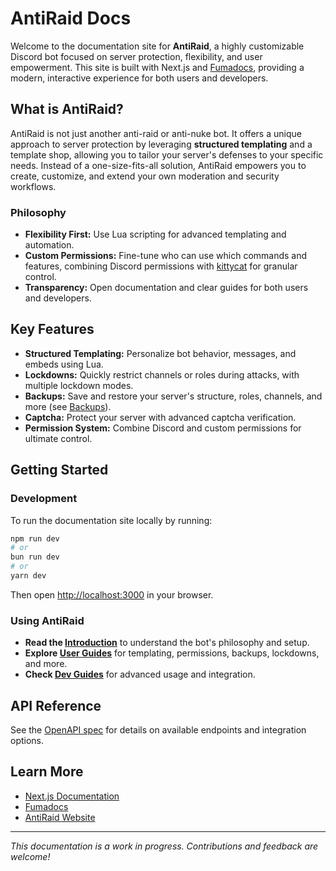 # AntiRaid Docs

Welcome to the documentation site for **AntiRaid**, a highly customizable Discord bot focused on server protection, flexibility, and user empowerment. This site is built with Next.js and [Fumadocs](https://fumadocs.vercel.app), providing a modern, interactive experience for both users and developers.

## What is AntiRaid?

AntiRaid is not just another anti-raid or anti-nuke bot. It offers a unique approach to server protection by leveraging **structured templating** and a template shop, allowing you to tailor your server's defenses to your specific needs. Instead of a one-size-fits-all solution, AntiRaid empowers you to create, customize, and extend your own moderation and security workflows.

### Philosophy
- **Flexibility First:** Use Lua scripting for advanced templating and automation.
- **Custom Permissions:** Fine-tune who can use which commands and features, combining Discord permissions with [kittycat](https://github.com/InfinityBotList/kittycat) for granular control.
- **Transparency:** Open documentation and clear guides for both users and developers.

## Key Features
- **Structured Templating:** Personalize bot behavior, messages, and embeds using Lua.
- **Lockdowns:** Quickly restrict channels or roles during attacks, with multiple lockdown modes.
- **Backups:** Save and restore your server's structure, roles, channels, and more (see [Backups](https://docs.antiraid.xyz/docs/user/backups/README.md)).
- **Captcha:** Protect your server with advanced captcha verification.
- **Permission System:** Combine Discord and custom permissions for ultimate control.

## Getting Started

### Development
To run the documentation site locally by running:

```bash
npm run dev
# or
bun run dev
# or
yarn dev
```

Then open [http://localhost:3000](http://localhost:3000) in your browser.

### Using AntiRaid
- **Read the [Introduction](https://docs.antiraid.xyz/docs/README.md)** to understand the bot's philosophy and setup.
- **Explore [User Guides](https://docs.antiraid.xyz/docs/user/)** for templating, permissions, backups, lockdowns, and more.
- **Check [Dev Guides](https://docs.antiraid.xyz/docs/dev/)** for advanced usage and integration.

## API Reference
See the [OpenAPI spec](https://docs.antiraid.xyz/openapi.json) for details on available endpoints and integration options.

## Learn More
- [Next.js Documentation](https://nextjs.org/docs)
- [Fumadocs](https://fumadocs.vercel.app)
- [AntiRaid Website](https://antiraid.xyz)

---


*This documentation is a work in progress. Contributions and feedback are welcome!*
